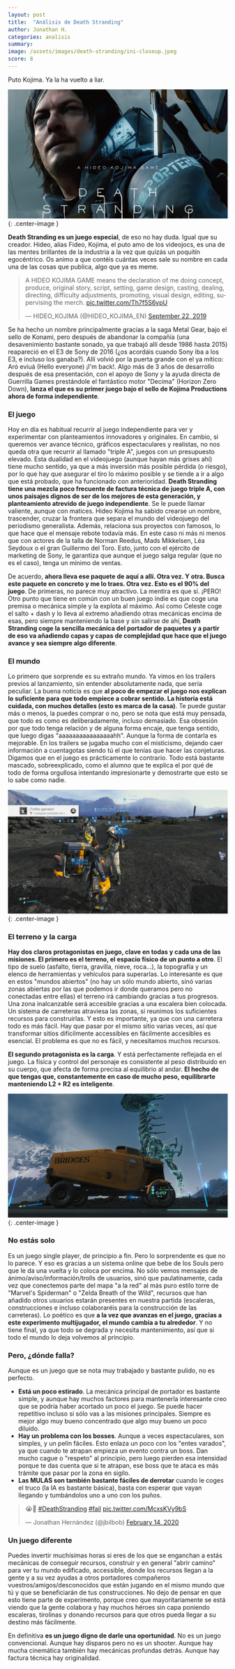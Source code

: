 ```yaml
---
layout: post
title:  "Análisis de Death Stranding"
author: Jonathan H.
categories: analisis
summary:
image: /assets/images/death-stranding/ini-closeup.jpeg
score: 8
---
```


Puto Kojima. Ya la ha vuelto a liar.

![Death Stranding](/assets/images/death-stranding/ini-closeup.jpeg){: .center-image }

<!--more-->

**Death Stranding es un juego especial**, de eso no hay duda. Igual que su creador. Hideo, alias Fideo, Kojima, el puto amo de los videojocs, es una de las mentes brillantes de la industria a la vez que quizás un poquitín egocéntrico. Os animo a que contéis cuántas veces sale su nombre en cada una de las cosas que publica, algo que ya es meme.

<blockquote class="twitter-tweet tw-align-center"><p lang="en" dir="ltr">A HIDEO KOJIMA GAME means the declaration of me doing concept, produce, original story, script, setting, game design, casting, dealing, directing, difficulty adjustments, promoting, visual design, editing, supervising the merch. <a href="https://t.co/Th7f5S6vpU">pic.twitter.com/Th7f5S6vpU</a></p>&mdash; HIDEO_KOJIMA (@HIDEO_KOJIMA_EN) <a href="https://twitter.com/HIDEO_KOJIMA_EN/status/1175733644742156288?ref_src=twsrc%5Etfw">September 22, 2019</a></blockquote> <script async src="https://platform.twitter.com/widgets.js" charset="utf-8"></script>

Se ha hecho un nombre principalmente gracias a la saga Metal Gear, bajo el sello de Konami, pero después de abandonar la compañía (una desavenimiento bastante sonado, ya que trabajó allí desde 1986 hasta 2015) reapareció en el E3 de Sony de 2016 (¿os acordáis cuando Sony iba a los E3, e incluso los ganaba?). Allí volvió por la puerta grande con el ya mítico: Aró eviuá (Hello everyone) ¡I'm back!. Algo más de 3 años de desarrollo después de esa presentación, con el apoyo de Sony y la ayuda directa de Guerrilla Games prestándole el fantástico motor "Decima" (Horizon Zero Down), **lanza el que es su primer juego bajo el sello de Kojima Productions ahora de forma independiente**.

### El juego

Hoy en día es habitual recurrir al juego independiente para ver y experimentar con planteamientos innovadores y originales. En cambio, si queremos ver avance técnico, gráficos espectaculares y realistas, no nos queda otra que recurrir al llamado "triple A", juegos con un presupuesto elevado.
Esta dualidad en el videojuego (aunque hayan más grises ahí) tiene mucho sentido, ya que a más inversión más posible pérdida (o riesgo), por lo que hay que asegurar el tiro lo máximo posible y se tiende a ir a algo que está probado, que ha funcionado con anterioridad.
**Death Stranding tiene una mezcla poco frecuente de factura técnica de juego triple A, con unos paisajes dignos de ser de los mejores de esta generación, y planteamiento atrevido de juego independiente**. Se le puede llamar valiente, aunque con matices. Hideo Kojima ha sabido crearse un nombre, trascender, cruzar la frontera que separa el mundo del videojuego del periodismo generalista. Además, relaciona sus proyectos con famosos, lo que hace que el mensaje rebote todavía más. En este caso ni más ni menos que con actores de la talla de Norman Reedus, Mads Mikkelsen, Léa Seydoux o el gran Guillermo del Toro. Esto, junto con el ejército de marketing de Sony, le garantiza que aunque el juego salga regular (que no es el caso), tenga un mínimo de ventas.

De acuerdo, **ahora lleva ese paquete de aquí a allí. Otra vez. Y otra. Busca este paquete en concreto y me lo traes. Otra vez. Esto es el 90% del juego**. De primeras, no parece muy atractivo. La mentira es que sí. ¡PERO! Otro punto que tiene en común con un buen juego indie es que coge una premisa o mecánica simple y la explota al máximo. Así como Celeste coge el salto + dash y lo lleva al extremo añadiendo otras mecánicas encima de esas, pero siempre manteniendo la base y sin salirse de ahí, **Death Stranding coge la sencilla mecánica del portador de paquetes y a partir de eso va añadiendo capas y capas de complejidad que hace que el juego avance y sea siempre algo diferente**.

### El mundo

Lo primero que sorprende es su extraño mundo. Ya vimos en los trailers previos al lanzamiento, sin entender absolutamente nada, que sería peculiar. La buena noticia es que **al poco de empezar el juego nos explican lo suficiente para que todo empiece a cobrar sentido. La historia está cuidada, con muchos detalles (esto es marca de la casa)**. Te puede gustar más o menos, la puedes comprar o no, pero se nota que está muy pensada, que todo es como es deliberadamente, incluso demasiado. Esa obsesión por que todo tenga relación y de alguna forma encaje, que tenga sentido, que luego digas "aaaaaaaaaaaaaaaahh".
Aunque la forma de contarla es mejorable. En los trailers se jugaba mucho con el misticismo, dejando caer información a cuentagotas siendo tú el que tenías que hacer las conjeturas. Digamos que en el juego es prácticamente lo contrario. Todo está bastante mascado, sobreexplicado, como el alumno que te explica el por qué de todo de forma orgullosa intentando impresionarte y demostrarte que esto se lo sabe como nadie.

![Death Stranding](/assets/images/death-stranding/death-stranding-1.jpg){: .center-image }

### El terreno y la carga

**Hay dos claros protagonistas en juego, clave en todas y cada una de las misiones. El primero es el terreno, el espacio físico de un punto a otro**. El tipo de suelo (asfalto, tierra, gravilla, nieve, roca...), la topografía y un elenco de herramientas y vehículos para superarlas. Lo interesante es que en estos "mundos abiertos" (no hay un sólo mundo abierto, sinó varias zonas abiertas por las que podemos ir donde queramos pero no conectadas entre ellas) el terreno irá cambiando gracias a tus progresos. Una zona inalcanzable será accesible gracias a una escalera bien colocada. Un sistema de carreteras atraviesa las zonas, si reunimos los suficientes recursos para construirlas. Y esto es importante, ya que con una carretera todo es más fácil. Hay que pasar por el mismo sitio varias veces, así que transformar sitios difícilmente accessibles en fácilmente accesibles es esencial. El problema es que no es fácil, y necesitamos muchos recursos.

**El segundo protagonista es la carga**. Y está perfectamente reflejada en el juego. La física y control del personaje es consistente al peso distribuido en su cuerpo, que afecta de forma precisa al equilibrio al andar. **El hecho de que tengas que, constantemente en caso de mucho peso, equilibrarte manteniendo L2 + R2 es inteligente**.

![Death Stranding](/assets/images/death-stranding/death-stranding-2.jpg){: .center-image }

### No estás solo

Es un juego single player, de principio a fin. Pero lo sorprendente es que no lo parece. Y eso es gracias a un sistema online que bebe de los Souls pero que le da una vuelta y lo coloca por encima. No sólo vemos mensajes de ánimo/aviso/información/trolls de usuarios, sinó que paulatinamente, cada vez que conectemos parte del mapa "a la red" al más puro estilo torre de "Marvel's Spiderman" o "Zelda Breath of the Wild", recursos que han añadido otros usuarios estarán presentes en nuestra partida (escaleras, construcciones e incluso colaboraréis para la construcción de las carreteras). Lo poético es que **a la vez que avanzas en el juego, gracias a este experimento multijugador, el mundo cambia a tu alrededor**. Y no tiene final, ya que todo se degrada y necesita mantenimiento, así que si todo el mundo lo deja volvemos al principio.

### Pero, ¿dónde falla?

Aunque es un juego que se nota muy trabajado y bastante pulido, no es perfecto.
- **Está un poco estirado**. La mecánica principal de portador es bastante simple, y aunque hay muchos factores para mantenerla interesante creo que se podría haber acortado un poco el juego. Se puede hacer repetitivo incluso si sólo vas a las misiones principales. Siempre es mejor algo muy bueno concentrado que algo muy bueno un poco diluído.
- **Hay un problema con los bosses**. Aunque a veces espectaculares, son simples, y un pelín fáciles. Esto enlaza un poco con los "entes varados", ya que cuando te atrapan empieza un evento contra un boss. Dan mucho cague o "respeto" al principio, pero luego pierden esa intensidad porque te das cuenta que si te atrapan, ese boss que te ataca es más trámite que pasar por la zona en sigilo.
- **Las MULAS son también bastante fáciles de derrotar** cuando le coges el truco (la IA es bastante básica), basta con esperar que vayan llegando y tumbándolos uno a uno con los puños.

<blockquote class="twitter-tweet tw-align-center"><p lang="und" dir="ltr">😭👋 <a href="https://twitter.com/hashtag/DeathStranding?src=hash&amp;ref_src=twsrc%5Etfw">#DeathStranding</a> <a href="https://twitter.com/hashtag/fail?src=hash&amp;ref_src=twsrc%5Etfw">#fail</a> <a href="https://t.co/McxsKVy9bS">pic.twitter.com/McxsKVy9bS</a></p>&mdash; Jonathan Hernández (@jbilbob) <a href="https://twitter.com/jbilbob/status/1228395684933574656?ref_src=twsrc%5Etfw">February 14, 2020</a></blockquote> <script async src="https://platform.twitter.com/widgets.js" charset="utf-8"></script>

### Un juego diferente

Puedes invertir muchísimas horas si eres de los que se enganchan a estás mecánicas de conseguir recursos, construir y en general "abrir camino" para ver tu mundo edificado, accessible, donde los recursos llegan a la gente y a su vez ayudas a otros portadores compañeros vuestros/amigos/desconocidos que están jugando en el mismo mundo que tú y que se beneficiarán de tus construcciones. No dejo de pensar en que esto tiene parte de experimento, porque creo que mayoritariamente se está viendo que la gente colabora y hay muchos héroes sin capa poniendo escaleras, tirolinas y donando recursos para que otros pueda llegar a su destino más fácilmente.

En definitiva **es un juego digno de darle una oportunidad**. No es un juego convencional. Aunque hay disparos pero no es un shooter. Aunque hay mucha cinemática también hay mecánicas profundas detrás. Aunque hay factura técnica hay originalidad.
